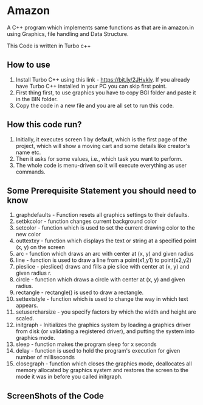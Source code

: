 # Amazon
A C++ program which implements  same functions as that are in amazon.in using Graphics, file handling and Data Structure.

This Code is written in Turbo c++

## How to use

1. Install Turbo C++ using this link - https://bit.ly/2JHvklv. If you already have Turbo C++ installed in your PC you can skip first point.
2. First thing first, to use graphics you have to copy BGI folder and paste it in the BIN folder.
3. Copy the code in a new file and you are all set to run this code.

## How this code run?

1. Initially, it executes screen 1 by default, which is the first page of the project, which will show a moving cart and some details like creator's name etc.
2. Then it asks for some values, i.e., which task you want to perform.
3. The whole code is menu-driven so it will execute everything as user commands.

## Some Prerequisite Statement you should need to know

1. graphdefaults      - Function resets all graphics settings to their defaults.
2. setbkcolor         - function changes current background color 
3. setcolor           - function which is used to set the current drawing color to the new color
4. outtextxy          - function which displays the text or string at a specified point (x, y) on the screen
5. arc                - function which draws an arc with center at (x, y) and given radius
6. line               - function is used to draw a line from a point(x1,y1) to point(x2,y2)
7. pieslice           - pieslice() draws and fills a pie slice with center at (x, y) and given radius r.
8. circle             - function which draws a circle with center at (x, y) and given radius.
9. rectangle          - rectangle() is used to draw a rectangle.
10. settextstyle      - function which is used to change the way in which text appears.
11. setusercharsize   - you specify factors by which the width and height are scaled.
12. initgraph         - Initializes the graphics system by loading a graphics driver from disk (or validating a registered driver), and putting the system into graphics mode.
13. sleep             - function makes the program sleep for x seconds
14. delay             - function is used to hold the program's execution for given number of milliseconds
15. closegraph        - function which closes the graphics mode, deallocates all memory allocated by graphics system and restores the screen to the mode it was in before you called initgraph.

## ScreenShots of the Code

